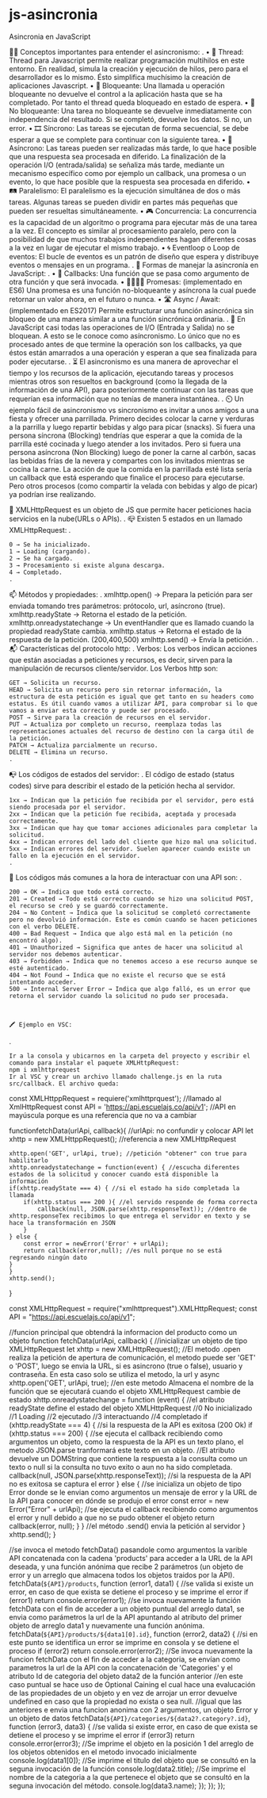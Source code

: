 # js-asincronia
Asincronia en JavaScript

✍🏾 Conceptos importantes para entender el asincronismo:
.
• 🧵 Thread: Thread para Javascript permite realizar programación multihilos en este entorno. En realidad, simula la creación y ejecución de hilos, pero para el desarrollador es lo mismo. Ésto simplifica muchísimo la creación de aplicaciones Javascript.
• 🚫 Bloqueante: Una llamada u operación bloqueante no devuelve el control a la aplicación hasta que se ha completado. Por tanto el thread queda bloqueado en estado de espera.
• 🚿 No bloqueante: Una tarea no bloqueante se devuelve inmediatamente con independencia del resultado. Si se completó, devuelve los datos. Si no, un error.
• 🎞️ Síncrono: Las tareas se ejecutan de forma secuencial, se debe esperar a que se complete para continuar con la siguiente tarea.
• 🚦 Asíncrono: Las tareas pueden ser realizadas más tarde, lo que hace posible que una respuesta sea procesada en diferido. La finalización de la operación I/O (entrada/salida) se señaliza más tarde, mediante un mecanismo específico como por ejemplo un callback, una promesa o un evento, lo que hace posible que la respuesta sea procesada en diferido.
• 🛤️ Paralelismo: El paralelismo es la ejecución simultánea de dos o más tareas. Algunas tareas se pueden dividir en partes más pequeñas que pueden ser resueltas simultáneamente.
• 🎮 Concurrencia: La concurrencia es la capacidad de un algoritmo o programa para ejecutar más de una tarea a la vez. El concepto es similar al procesamiento paralelo, pero con la posibilidad de que muchos trabajos independientes hagan diferentes cosas a la vez en lugar de ejecutar el mismo trabajo.
• 🌀 Eventloop o Loop de eventos: El bucle de eventos es un patrón de diseño que espera y distribuye eventos o mensajes en un programa.
.
📝 Formas de manejar la asincronía en JavaScript:
.
• 📩 Callbacks: Una función que se pasa como argumento de otra función y que será invocada.
• 🫱🏼‍🫲🏾 Promesas: (implementado en ES6) Una promesa es una función no-bloqueante y asíncrona la cual puede retornar un valor ahora, en el futuro o nunca.
• 🛣️ Async / Await: (implementado en ES2017) Permite estructurar una función asincrónica sin bloqueo de una manera similar a una función sincrónica ordinaria.
.
📌 En JavaScript casi todas las operaciones de I/O (Entrada y Salida) no se bloquean. A esto se le conoce como asíncronismo. Lo único que no es procesado antes de que termine la operación son los callbacks, ya que éstos están amarrados a una operación y esperan a que sea finalizada para poder ejecutarse.
.
⏳ El asincronismo es una manera de aprovechar el tiempo y los recursos de la aplicación, ejecutando tareas y procesos mientras otros son resueltos en background (como la llegada de la información de una API), para posteriormente continuar con las tareas que requerían esa información que no tenías de manera instantánea.
.
⏲️ Un ejemplo fácil de asincronismo vs sincronismo es invitar a unos amigos a una fiesta y ofrecer una parrillada. Primero decides colocar la carne y verduras a la parrilla y luego repartir bebidas y algo para picar (snacks). Si fuera una persona síncrona (Blocking) tendrías que esperar a que la comida de la parrilla esté cocinada y luego atender a los invitados. Pero si fuera una persona asíncrona (Non Blocking) luego de poner la carne al carbón, sacas las bebidas frías de la nevera y compartes con los invitados mientras se cocina la carne. La acción de que la comida en la parrillada esté lista sería un callback que está esperando que finalice el proceso para ejecutarse. Pero otros procesos (como compartir la velada con bebidas y algo de picar) ya podrían irse realizando.


📲 XMLHttpRequest es un objeto de JS que permite hacer peticiones hacia servicios en la nube(URLs o APIs).
.
📪 Existen 5 estados en un llamado XMLHttpRequest:
.

    0 → Se ha inicializado.
    1 → Loading (cargando).
    2 → Se ha cargado.
    3 → Procesamiento si existe alguna descarga.
    4 → Completado.
    .

📫 Métodos y propiedades:
.
xmlhttp.open() → Prepara la petición para ser enviada tomando tres parámetros: prótocolo, url, asíncrono (true).
xmlhttp.readyState → Retorna el estado de la petición.
xmlhttp.onreadystatechange → Un eventHandler que es llamado cuando la propiedad readyState cambia.
xmlhttp.status → Retorna el estado de la respuesta de la petición. (200,400,500)
xmlhttp.send() → Envía la petición.
.
📬 Características del protocolo http:
.
Verbos: Los verbos indican acciones que están asociadas a peticiones y recursos, es decir, sirven para la manipulación de recursos cliente/servidor. Los Verbos http son:

    GET → Solicita un recurso.
    HEAD → Solicita un recurso pero sin retornar información, la estructura de esta petición es igual que get tanto en su headers como estatus. Es útil cuando vamos a utilizar API, para comprobar si lo que vamos a enviar esta correcto y puede ser procesado.
    POST → Sirve para la creación de recursos en el servidor.
    PUT → Actualiza por completo un recurso, reemplaza todas las representaciones actuales del recurso de destino con la carga útil de la petición.
    PATCH → Actualiza parcialmente un recurso.
    DELETE → Elimina un recurso.
    .

📭 Los códigos de estados del servidor:
.
El código de estado (status codes) sirve para describir el estado de la petición hecha al servidor.

    1xx → Indican que la petición fue recibida por el servidor, pero está siendo procesada por el servidor.
    2xx → Indican que la petición fue recibida, aceptada y procesada correctamente.
    3xx → Indican que hay que tomar acciones adicionales para completar la solicitud.
    4xx → Indican errores del lado del cliente que hizo mal una solicitud.
    5xx → Indican errores del servidor. Suelen aparecer cuando existe un fallo en la ejecución en el servidor.
    .

📧 Los códigos más comunes a la hora de interactuar con una API son:
.

    200 → OK → Indica que todo está correcto.
    201 → Created → Todo está correcto cuando se hizo una solicitud POST, el recurso se creó y se guardó correctamente.
    204 → No Content → Indica que la solicitud se completó correctamente pero no devolvió información. Este es común cuando se hacen peticiones con el verbo DELETE.
    400 → Bad Request → Indica que algo está mal en la petición (no encontró algo).
    401 → Unauthorized → Significa que antes de hacer una solicitud al servidor nos debemos autenticar.
    403 → Forbidden → Indica que no tenemos acceso a ese recurso aunque se esté autenticado.
    404 → Not Found → Indica que no existe el recurso que se está intentando acceder.
    500 → Internal Server Error → Indica que algo falló, es un error que retorna el servidor cuando la solicitud no pudo ser procesada.



    🖍️ Ejemplo en VSC:
.

    Ir a la consola y ubicarnos en la carpeta del proyecto y escribir el comando para instalar el paquete XMLHttpRequest:
    npm i xmlhttprequest
    Ir al VSC y crear un archivo llamado challenge.js en la ruta src/callback. El archivo queda:

const XMLHttppRequest = requiere('xmlhttprquest'); //llamado al XmlHttpRequest
const API = 'https://api.escuelajs.co/api/v1'; //API en mayúscula porque es una referencia que no va a cambiar

functionfetchData(urlApi, callback){ //urlApi: no confundir y colocar API
	let xhttp = new XMLHttppRequest(); //referencia a new XMLHttpRequest

	xhttp.open('GET', urlApi, true); //petición "obtener" con true para habilitarlo
	xhttp.onreadystatechange = function(event) { //escucha diferentes estados de la solicitud y conocer cuando está disponible la información
	if(xhttp.readyState === 4) { //si el estado ha sido completada la llamada
		if(xhttp.status === 200 ){ //el servido responde de forma correcta
			callback(null, JSON.parse(xhttp.responseText)); //dentro de xhttp.responseTex recibimos lo que entrega el servidor en texto y se hace la transformación en JSON
		}
	} else {
		const error = newError('Error' + urlApi);
		return callback(error,null); //es null porque no se está regresando ningún dato
	}
	}
	xhttp.send();
}



const XMLHttpRequest = require("xmlhttprequest").XMLHttpRequest;
const API = "https://api.escuelajs.co/api/v1";

//funcion principal que obtendrá la informacion del producto como un objeto
function fetchData(urlApi, callback) {
    //inicializar un objeto de tipo XMLHttpRequest
    let xhttp = new XMLHttpRequest();
    //El metodo .open realiza la petición de apertura de comunicación, el metodo puede ser 'GET' o 'POST', luego se envia la URL, si es asincrono (true o false), usuario y contraseña. En esta caso solo se utiliza el metodo, la url y async
    xhttp.open('GET', urlApi, true);
    //en este metodo Almacena el nombre de la función que se ejecutará cuando el objeto XMLHttpRequest cambie de estado
    xhttp.onreadystatechange = function (event) {
        //el atributo readyState define el estado del objeto XMLHttpRequest
        //0 No inicializado
        //1 Loading
        //2 ejecutado
        //3 interactuando
        //4 completado
        if (xhttp.readyState === 4) {
            //si la respuesta de la API es exitosa (200 Ok)
            if (xhttp.status === 200) {
                //se ejecuta el callback recibiendo como argumentos un objeto, como la respuesta de la API es un texto plano, el metodo JSON.parse tranformará este texto en un objeto.
                //El atributo devuelve un DOMString que contiene la  respuesta a la consulta como un texto o null si la consulta no tuvo exito o aun no ha sido completada.
                callback(null, JSON.parse(xhttp.responseText));
                //si la respuesta de la API no es exitosa se captura el error
            } else {
                //se inicializa un objeto de tipo Error donde se le envian como argumentos un mensaje de error y la URL de la API para conocer en dónde se produjo el error
                const error = new Error("Error" + urlApi);
                //se ejecuta el callback recibiendo como argumentos el error y null debido a que no se pudo obtener el objeto
                return callback(error, null);
            }
        }
    //el método .send() envia la petición al servidor
  }
  xhttp.send();
}

//se invoca el metodo fetchData() pasandole como argumentos la varible API concatenada con la cadena 'products' para acceder a la URL de la API deseada, y una función anónima que recibe 2 parámetros (un objeto de error y un arreglo que almacena todos los objetos traidos por la API).
fetchData(`${API}/products`, function (error1, data1) {
    //se valida si existe un error, en caso de que exista se detiene el proceso y se imprime el error
    if (error1) return console.error(error1);
    //se invoca nuevamente la función fetchData con el fin de acceder a un objeto puntual del arreglo data1, se envia como parámetros la url de la API apuntando al atributo del primer objeto de arreglo data1 y nuevamente una función anónima.
    fetchData(`${API}/products/${data1[0].id}`, function (error2, data2) {
        //si en este punto se identifica un error se imprime en consola y se detiene el proceso
        if (error2) return console.error(error2);
        //Se invoca nuevamente la funcion fetchData con el fin de acceder a la categoria, se envían como parametros la url de la API con la concatenación de 'Categories' y el atributo Id de categoria del objeto data2 de la función anterior
        //en este caso puntual se hace uso de Optional Caining el cual hace una evalucación de las propiedades de un objeto y en vez de arrojar un error devuelve undefined en caso que la propiedad no exista o sea null.
        //igual que las anteriores e envia una funcion anonima con 2 argumentos, un objeto Error y un objeto de datos
        fetchData(`${API}/categories/${data2?.category?.id}`, function (error3, data3) {
            //se valida si existe error, en caso de que exista se detiene el proceso y se imprime el error
            if (error3) return console.error(error3);
            //Se imprime el objeto en la posición 1 del arreglo de los objetos obtenidos en el metodo invocado inicialmente
            console.log(data1[0]);
            //Se imprime el titulo del objeto que se consultó en la seguna invocación de la función
            console.log(data2.title);
            //Se imprime el nombre de la categoria a la que pertenece el objeto que se consultó en la seguna invocación del método.
            console.log(data3.name);
        });
  });
});